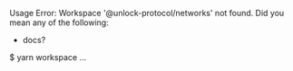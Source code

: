 Usage Error: Workspace '@unlock-protocol/networks' not found. Did you mean any of the following:
  - docs?

$ yarn workspace <workspaceName> <commandName> ...
